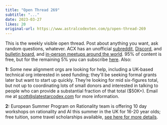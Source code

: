 ```yaml
---
title: "Open Thread 269"
subtitle: "..."
date: 2023-03-27
likes: 20
original-url: https://www.astralcodexten.com/p/open-thread-269
---
```

This is the weekly visible open thread. Post about anything you want, ask random questions, whatever. ACX has an unofficial [subreddit](https://www.reddit.com/r/slatestarcodex/), [Discord](https://discord.gg/RTKtdut), and [bulletin board](https://www.datasecretslox.com/index.php), and [in-person meetups around the world](https://www.lesswrong.com/community?filters%5B0%5D=SSC). 95% of content is free, but for the remaining 5% you can subscribe [here](https://astralcodexten.substack.com/subscribe?). Also:

 **1:** Some new alignment orgs are looking for help, including a UK-based technical org interested in seed funding; they'll be seeking formal grants later but want to start up quickly. They’re looking for mid six-figures total, but not up to coordinating lots of small donors and interested in talking to people who can provide a substantial fraction of that total ($50K+). Email me at [scott@slatestarcodex.com](mailto:scott@slatestarcodex.com) for more information.

 **2:** European Summer Program on Rationality team is offering 10 day workshops on rationality and AI this summer in the UK for 16-20 year olds; free tuition, some travel scholarships available, [see here for more details](https://espr.camp/2023-camps). 
